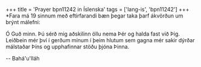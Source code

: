+++
title = 'Prayer bpn11242 in Íslenska'
tags = ['lang-is', 'bpn11242']
+++
*Fara má 19 sinnum með eftirfarandi bæn þegar taka þarf ákvörðun um brýnt málefni:

Ó Guð minn. Þú sérð mig aðskilinn öllu nema Þér og halda fast við Þig. Leiðbein mér því í gerðum mínum í þeim hlutum sem gagna mér sakir dýrðar málstaðar Þíns og upphafinnar stöðu þjóna Þinna.

-- Bahá'u'lláh
